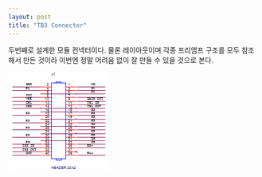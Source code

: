 ```yaml
---
layout: post
title: "TB3 Connector"
---
```


두번째로 설계한 모듈 컨넥터이다. 물론 레이아웃이며 각종 프리앰프 구조를 모두 참조해서 만든 것이라 이번엔 정말 어려움 없이 잘 만들 수 있을 것으로 본다.

![image](/assets/images/9fdddeab8a8c1308786b5e307fc76362.jpg)


